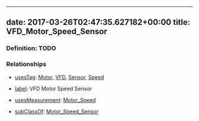 
---
date: 2017-03-26T02:47:35.627182+00:00
title: VFD_Motor_Speed_Sensor
---
### Definition: TODO

### Relationships

* [usesTag](https://brickschema.org/schema/1.0/BrickFrame#usesTag): [Motor](https://brickschema.org/schema/1.0/BrickTag#Motor), [VFD](https://brickschema.org/schema/1.0/BrickTag#VFD), [Sensor](https://brickschema.org/schema/1.0/BrickTag#Sensor), [Speed](https://brickschema.org/schema/1.0/BrickTag#Speed)

* [label](http://www.w3.org/2000/01/rdf-schema#label): VFD Motor Speed Sensor

* [usesMeasurement](https://brickschema.org/schema/1.0/BrickFrame#usesMeasurement): [Motor_Speed](https://brickschema.org/schema/1.0/Brick#Motor_Speed)

* [subClassOf](http://www.w3.org/2000/01/rdf-schema#subClassOf): [Motor_Speed_Sensor](https://brickschema.org/schema/1.0/Brick#Motor_Speed_Sensor)
